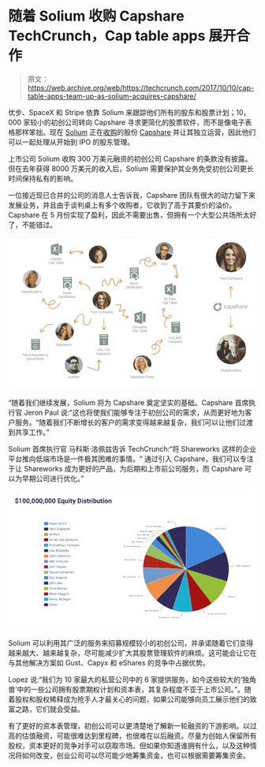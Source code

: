 # 随着 Solium 收购 Capshare TechCrunch，Cap table apps 展开合作

> 原文：<https://web.archive.org/web/https://techcrunch.com/2017/10/10/cap-table-apps-team-up-as-solium-acquires-capshare/>

优步、SpaceX 和 Stripe 依靠 Solium 来跟踪他们所有的股东和股票计划；10，000 家较小的初创公司转向 Capshare 寻求更简化的股票软件，而不是像电子表格那样笨拙。现在 [Solium](https://web.archive.org/web/20230129085446/https://solium.com/) 正在[收购](https://web.archive.org/web/20230129085446/https://solium.com/2017/10/10/solium-announces-acquisition-capshare/)的股份 [Capshare](https://web.archive.org/web/20230129085446/https://www.capshare.com/) 并让其独立运营，因此他们可以一起处理从开始到 IPO 的股东管理。

上市公司 Solium 收购 300 万美元融资的初创公司 Capshare 的条款没有披露。但在去年获得 8000 万美元的收入后，Solium 需要保护其业务免受初创公司更长时间保持私有的影响。

一位接近现已合并的公司的消息人士告诉我，Capshare 团队有很大的动力留下来发展业务，并且由于谈判桌上有多个收购者，它收到了高于其要价的溢价。Capshare 在 5 月份实现了盈利，因此不需要出售，但拥有一个大型公共场所太好了，不能错过。

![](img/2b511387de0bb4ee46db071e85754e5b.png)

“随着我们继续发展，Solium 将为 Capshare 奠定坚实的基础。Capshare 首席执行官 Jeron Paul 说:“这也将使我们能够专注于初创公司的需求，从而更好地为客户服务。“随着我们不断增长的客户的需求变得越来越复杂，我们可以让他们过渡到共享工作。”

Solium 首席执行官 马科斯·洛佩兹告诉 TechCrunch:“将 Shareworks 这样的企业平台推向低端市场是一件极其困难的事情。“ 通过引入 Capshare，我们可以专注于让 Shareworks 成为更好的产品，为后期和上市前公司服务，而 Capshare 可以为早期公司进行优化。”

![](img/07f0f2f570ff0e8494bb4676cf00b0ea.png)

Solium 可以利用其广泛的服务来招募规模较小的初创公司，并承诺随着它们变得越来越大、越来越复杂，尽可能减少扩大其股票管理软件的麻烦。这可能会让它在与其他解决方案如 Gust、Capyx 和 eShares 的竞争中占据优势。

Lopez 说:“我们为 10 家最大的私营公司中的 6 家提供服务，如今这些较大的‘独角兽’中的一些公司拥有股票期权计划和资本表，其复杂程度不亚于上市公司。”。随着股权和股权稀释成为抢手人才最关心的问题，如果公司能够向员工展示他们的致富之路，它们就会受益。

有了更好的资本表管理，初创公司可以更清楚地了解新一轮融资的下游影响。以过高的估值融资，可能很难达到里程碑，也很难在以后融资。尽量为创始人保留所有股权，资本更好的竞争对手可以窃取市场。但如果你知道谁拥有什么，以及这种情况将如何改变，创业公司可以尽可能少地筹集资金，也可以根据需要筹集资金。